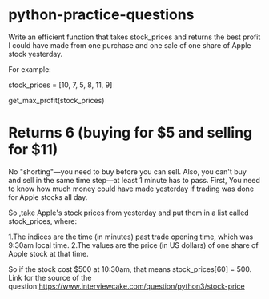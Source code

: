 # python-practice-questions
Write an efficient function that takes stock_prices and returns the best profit I could have made from one purchase and one sale of one share of Apple stock yesterday.

For example:

  stock_prices = [10, 7, 5, 8, 11, 9]

get_max_profit(stock_prices)
# Returns 6 (buying for $5 and selling for $11)
No "shorting"—you need to buy before you can sell. Also, you can't buy and sell in the same time step—at least 1 minute has to pass.
First, You need to know how much money could have made yesterday if  trading  was done  for Apple stocks all day.

So ,take Apple's stock prices from yesterday and put them in a list called stock_prices, where:

1.The indices are the time (in minutes) past trade opening time, which was 9:30am local time.
2.The values are the price (in US dollars) of one share of Apple stock at that time.

So if the stock cost $500 at 10:30am, that means stock_prices[60] = 500.
Link for the source of the question:https://www.interviewcake.com/question/python3/stock-price
